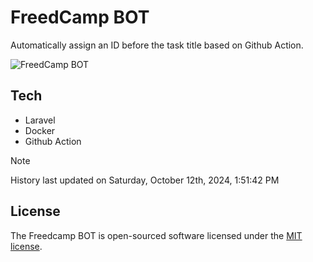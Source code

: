 # FreedCamp BOT

Automatically assign an ID before the task title based on Github Action.

![FreedCamp BOT](https://repository-images.githubusercontent.com/737932867/7d34798b-2680-471c-b089-a78a718d3d6a)

## Tech

- Laravel
- Docker
- Github Action

> [!NOTE]  
> History last updated on Saturday, October 12th, 2024, 1:51:42 PM

## License

The Freedcamp BOT is open-sourced software licensed under the [MIT license](https://opensource.org/licenses/MIT).
